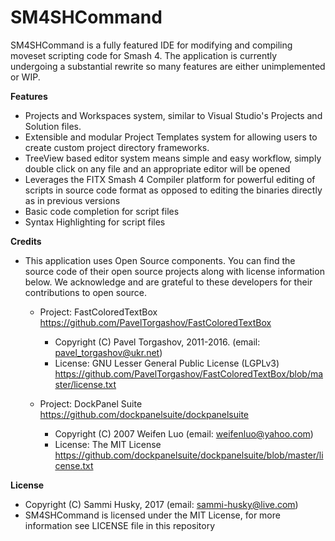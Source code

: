 # SM4SHCommand
SM4SHCommand is a fully featured IDE for modifying and compiling moveset scripting code for Smash 4. The application is currently undergoing a substantial rewrite so many features are either unimplemented or WIP.

**Features**
   - Projects and Workspaces system, similar to Visual Studio's Projects and Solution files.
   - Extensible and modular Project Templates system for allowing users to create custom project directory frameworks.
   - TreeView based editor system means simple and easy workflow, simply double click on any file and an appropriate editor will be opened
   - Leverages the FITX Smash 4 Compiler platform for powerful editing of scripts in source code format as opposed to editing the binaries directly as in previous versions
   - Basic code completion for script files
   - Syntax Highlighting for script files
   
**Credits**
  - This application uses Open Source components. You can find the source code of
    their open source projects along with license information below. We acknowledge
    and are grateful to these developers for their contributions to open source.
    
      - Project: FastColoredTextBox https://github.com/PavelTorgashov/FastColoredTextBox
        - Copyright (C) Pavel Torgashov, 2011-2016. (email: pavel_torgashov@ukr.net)
        - License: GNU Lesser General Public License (LGPLv3) https://github.com/PavelTorgashov/FastColoredTextBox/blob/master/license.txt
    
      - Project: DockPanel Suite https://github.com/dockpanelsuite/dockpanelsuite
        - Copyright (C) 2007 Weifen Luo (email: weifenluo@yahoo.com)
        - License: The MIT License https://github.com/dockpanelsuite/dockpanelsuite/blob/master/license.txt

**License**
 - Copyright (C) Sammi Husky, 2017 (email: sammi-husky@live.com)
 - SM4SHCommand is licensed under the MIT License, for more information see LICENSE file in this repository
